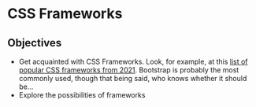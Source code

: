 # CSS Frameworks

## Objectives
- Get acquainted with CSS Frameworks. Look, for example, at this [list of popular CSS frameworks from 2021](https://www.thecoderworld.com/top-8-css-frameworks-to-learn-in-2021/).
Bootstrap is probably the most commonly used, though that being said, who knows whether it should be...
- Explore the possibilities of frameworks
